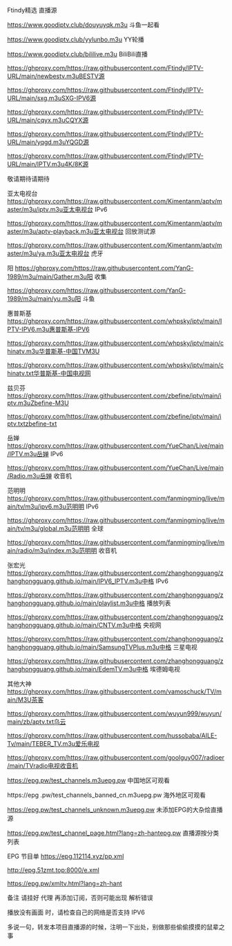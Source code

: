 Ftindy精选
直播源

https://www.goodiptv.club/douyuyqk.m3u    斗鱼一起看

https://www.goodiptv.club/yylunbo.m3u    YY轮播

https://www.goodiptv.club/bililive.m3u    BiliBili直播

https://ghproxy.com/https://raw.githubusercontent.com/Ftindy/IPTV-URL/main/newbestv.m3uBESTV源

https://ghproxy.com/https://raw.githubusercontent.com/Ftindy/IPTV-URL/main/sxg.m3uSXG-IPV6源

https://ghproxy.com/https://raw.githubusercontent.com/Ftindy/IPTV-URL/main/cqyx.m3uCQYX源

https://ghproxy.com/https://raw.githubusercontent.com/Ftindy/IPTV-URL/main/yqgd.m3uYQGD源

https://ghproxy.com/https://raw.githubusercontent.com/Ftindy/IPTV-URL/main/IPTV.m3u4K/8K源

敬请期待请期待

亚太电视台
https://ghproxy.com/https://raw.githubusercontent.com/Kimentanm/aptv/master/m3u/iptv.m3u亚太电视台 IPv6

https://ghproxy.com/https://raw.githubusercontent.com/Kimentanm/aptv/master/m3u/aptv-playback.m3u亚太电视台 回放测试源

https://ghproxy.com/https://raw.githubusercontent.com/Kimentanm/aptv/master/m3u/ya.m3u亚太电视台 虎牙

阳
https://ghproxy.com/https://raw.githubusercontent.com/YanG-1989/m3u/main/Gather.m3u阳 收集

https://ghproxy.com/https://raw.githubusercontent.com/YanG-1989/m3u/main/yu.m3u阳 斗鱼

惠普斯基
https://ghproxy.com/https://raw.githubusercontent.com/whpsky/iptv/main/IPTV-IPV6.m3u惠普斯基-IPV6

https://ghproxy.com/https://raw.githubusercontent.com/whpsky/iptv/main/chinatv.m3u华普斯基-中国TVM3U

https://ghproxy.com/https://raw.githubusercontent.com/whpsky/iptv/main/chinatv.txt华普斯基-中国电视网

兹贝芬
https://ghproxy.com/https://raw.githubusercontent.com/zbefine/iptv/main/iptv.m3uZbefine-M3U

https://ghproxy.com/https://raw.githubusercontent.com/zbefine/iptv/main/iptv.txtzbefine-txt

岳婵
https://ghproxy.com/https://raw.githubusercontent.com/YueChan/Live/main/IPTV.m3u岳婵 IPv6

https://ghproxy.com/https://raw.githubusercontent.com/YueChan/Live/main/Radio.m3u岳婵 收音机

范明明
https://ghproxy.com/https://raw.githubusercontent.com/fanmingming/live/main/tv/m3u/ipv6.m3u范明明 IPv6

https://ghproxy.com/https://raw.githubusercontent.com/fanmingming/live/main/tv/m3u/global.m3u范明明 全球

https://ghproxy.com/https://raw.githubusercontent.com/fanmingming/live/main/radio/m3u/index.m3u范明明 收音机

张宏光
https://ghproxy.com/https://raw.githubusercontent.com/zhanghongguang/zhanghongguang.github.io/main/IPV6_IPTV.m3u中格 IPv6

https://ghproxy.com/https://raw.githubusercontent.com/zhanghongguang/zhanghongguang.github.io/main/playlist.m3u中格 播放列表

https://ghproxy.com/https://raw.githubusercontent.com/zhanghongguang/zhanghongguang.github.io/main/CNTV.m3u中格 央视网

https://ghproxy.com/https://raw.githubusercontent.com/zhanghongguang/zhanghongguang.github.io/main/SamsungTVPlus.m3u中格 三星电视

https://ghproxy.com/https://raw.githubusercontent.com/zhanghongguang/zhanghongguang.github.io/main/EdemTV.m3u中格 埃德姆电视

其他大神
https://ghproxy.com/https://raw.githubusercontent.com/vamoschuck/TV/main/M3U茶客

https://ghproxy.com/https://raw.githubusercontent.com/wuyun999/wuyun/main/zb/aptv.txt乌云

https://ghproxy.com/https://raw.githubusercontent.com/hussobaba/AILE-Tv/main/TEBER_TV.m3u爱乐电视

https://ghproxy.com/https://raw.githubusercontent.com/goolguy007/radioer/main/TVradio电视收音机

https://epg.pw/test_channels.m3uepg.pw 中国地区可观看

https://epg .pw/test_channels_banned_cn.m3uepg.pw 海外地区可观看

https://epg.pw/test_channels_unknown.m3uepg.pw 未添加EPG的大杂烩直播源

https://epg.pw/test_channel_page.html?lang=zh-hantepg.pw 直播源按分类列表

EPG 节目单
https://epg.112114.xyz/pp.xml

http://epg.51zmt.top:8000/e.xml

https://epg.pw/xmltv.html?lang=zh-hant

备注
请挂好 代理 再添加订阅，否则可能出现 解析错误

播放没有画面 时，请检查自己的网络是否支持 IPV6

多说一句，转发本项目直播源的时候，注明一下出处，别做那些偷偷摸摸的鼠辈之事
